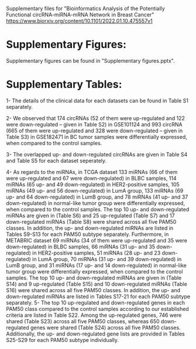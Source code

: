 Supplementary files for "Bioinformatics Analysis of the Potentially Functional circRNA-miRNA-mRNA Network in Breast Cancer"
https://www.biorxiv.org/content/10.1101/2022.01.10.475557v1

# Supplementary Figures:
Supplementary figures can be found in "Supplementary figures.pptx".

# Supplementary Tables:
1- The details of the clinical data for each datasets can be found in Table S1 separately.

2- We observed that 174 circRNAs (52 of them were up-regulated and 122 were down-regulated – given in Table S2) in GSE101124 and 993 circRNA (665 of them were up-regulated and 328 were down-regulated – given in Table S3) in GSE182471 in BC tumor samples were differentially expressed, when compared to the control samples.

3- The overlapped up- and down-regulated circRNAs are given in Table S4 and Table S5 for each dataset seperately.

4- As regards to the miRNAs, in TCGA dataset 133 miRNAs (66 of them were up-regulated and 67 were down-regulated) in BLBC samples, 114 miRNAs (65 up- and 49 down-regulated) in HER2-positive samples, 105 miRNAs (49 up- and 56 down-regulated) in LumA group, 133 miRNAs (69 up- and 64 down-regulated) in LumB group, and 78 miRNAs (41 up- and 37 down-regulated) in normal-like tumor group were differentially expressed, when compared to the control samples. The top 10 up- and down-regulated miRNAs are given in (Table S6) and 25 up-regulated (Table S7) and 17 down-regulated miRNAs (Table S8) were shared across all five PAM50 classes.  In addition, the up- and down-regulated miRNAs are listed in Tables S9-S13 for each PAM50 subtype separately. 
  Furthermore, in METABRIC dataset 69 miRNAs (34 of them were up-regulated and 35 were down-regulated) in BLBC samples, 66 miRNAs (31 up- and 35 down-regulated) in HER2-positive samples, 51 miRNAs (28 up- and 23 down-regulated) in LumA group, 70 miRNAs (31 up- and 39 down-regulated) in LumB group, and 31 miRNAs (17 up- and 14 down-regulated) in normal-like tumor group were differentially expressed, when compared to the control samples. The top 10 up- and down-regulated miRNAs are given in (Table S14) and 9 up-regulated (Table S15) and 10 down-regulated miRNAs (Table S16) were shared across all five PAM50 classes.  In addition, the up- and down-regulated miRNAs are listed in Tables S17-21 for each PAM50 subtype separately.
5- The top 10 up-regulated and down-regulated genes in each PAM50 class compared to the control samples according to our established criteria are listed in Table S22. Among the up-regulated genes, 746 were shared (Table S23) across all five PAM50 classes, whereas 650 down-regulated genes were shared (Table S24) across all five PAM50 classes. Additionally, the up- and down-regulated gene lists are provided in Tables S25-S29 for each PAM50 subtype individually.
